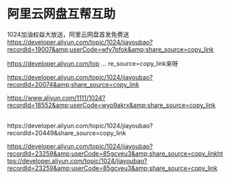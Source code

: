 # 阿里云网盘互帮互助


1024加油权益大放送，阿里云网盘首发免费送 https://developer.aliyun.com/topic/1024/jiayoubao?recordId=19007&amp;userCode=wfy7pfok&amp;share_source=copy_link

<a href="https://developer.aliyun.com/topic/1024/jiayoubao?recordId=18023&amp;userCode=vf42utbk&amp;share_source=copy_link" target="_blank">https://developer.aliyun.com/top ... re_source=copy_link</a>来呀

https://developer.aliyun.com/topic/1024/jiayoubao?recordId=20074&amp;share_source=copy_link

https://www.aliyun.com/1111/1024?recordId=18552&amp;userCode=wyo9akrx&amp;share_source=copy_link<img id="aimg_hNNkd" onclick="zoom(this, this.src, 0, 0, 0)" class="zoom" src="https://cdn.jsdelivr.net/gh/hishis/forum-master/public/images/patch.gif" onmouseover="img_onmouseoverfunc(this)" onload="thumbImg(this)" border="0" alt="" />

<br />
https://developer.aliyun.com/topic/1024/jiayoubao?recordId=20449&amp;share_source=copy_link

https://developer.aliyun.com/topic/1024/jiayoubao?recordId=23259&amp;userCode=85gcveu3&amp;share_source=copy_linkhttps://developer.aliyun.com/topic/1024/jiayoubao?recordId=23259&amp;userCode=85gcveu3&amp;share_source=copy_link
